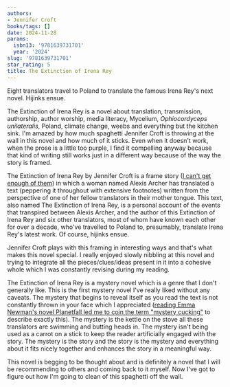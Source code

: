 ```yaml
---
authors:
- Jennifer Croft
books/tags: []
date: 2024-11-28
params:
  isbn13: '9781639731701'
  year: '2024'
slug: '9781639731701'
star_rating: 5
title: The Extinction of Irena Rey
---
```


Eight translators travel to Poland to translate the famous Irena Rey's next novel. Hijinks ensue.

<!--more-->

The Extinction of Irena Rey is a novel about translation, transmission, authorship, author worship, media literacy, Mycelium, *Ophiocordyceps unilateralis*, Poland, climate change, weebs and everything but the kitchen sink. I'm amazed by how much spaghetti Jennifer Croft is throwing at the wall in this novel and how much of it sticks. Even when it doesn't work, when the prose is a little too purple, I find it compelling anyway because that kind of writing still works just in a different way because of the way the story is framed.

The Extinction of Irena Rey by Jennifer Croft is a frame story ([I can't get enough of them](/books/9780575069015/)) in which a woman named Alexis Archer has translated a text (peppering it throughout with extensive footnotes) written from the perspective of one of her fellow translators in their mother tongue. This text, also named The Extinction of Irena Rey, is a personal account of the events that transpired between Alexis Archer, and the author of this Extinction of Irena Rey and six other translators, most of whom have known each other for over a decade, who've travelled to Poland to, presumably, translate Irena Rey's latest work. Of course, hijinks ensue.

Jennifer Croft plays with this framing in interesting ways and that's what makes this novel special. I really enjoyed slowly nibbling at this novel and trying to integrate all the pieces/clues/ideas present in it into a cohesive whole which I was constantly revising during my reading.

The Extinction of Irena Rey is a mystery novel which is a genre that I don't generally like. This is the first mystery novel I've really liked without any caveats. The mystery that begins to reveal itself as you read the text is not constantly thrown in your face which I appreciated ([reading Emma Newman's novel Planetfall led me to coin the term "mystery cucking"](/books/9781473223851/) to describe exactly this). The mystery is the kettle on the stove all these translators are swimming and butting heads in. The mystery isn't being used as a carrot on a stick to keep the reader artificially engaged with the story. The mystery is the story and the story is the mystery and everything about it fits nicely together and enhances the story in a meaningful way.

This novel is begging to be thought about and is definitely a novel that I will be recommending to others and coming back to it myself. Now I've got to figure out how I'm going to clean of this spaghetti off the wall.